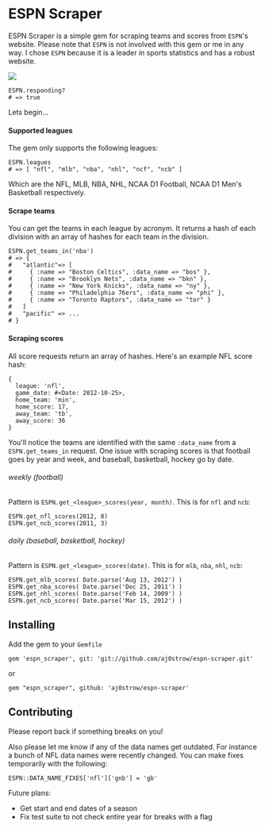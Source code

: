 # ESPN Scraper

ESPN Scraper is a simple gem for scraping teams and scores from `ESPN`'s website. Please note that `ESPN` is not involved with this gem or me in any way. I chose `ESPN` because it is a leader in sports statistics and has a robust website. 

![](https://fbcdn-sphotos-e-a.akamaihd.net/hphotos-ak-prn1/72415_10151558558197269_312200662_n.jpg)

```
ESPN.responding?
# => true
```

Lets begin...

#### Supported leagues

The gem only supports the following leagues:

```
ESPN.leagues
# => [ "nfl", "mlb", "nba", "nhl", "ncf", "ncb" ]
```

Which are the NFL, MLB, NBA, NHL, NCAA D1 Football, NCAA D1 Men's Basketball respectively.

#### Scrape teams

You can get the teams in each league by acronym. It returns a hash of each division with an array of hashes for each team in the division.

```
ESPN.get_teams_in('nba')
# => {
#   "atlantic"=> [ 
#     { :name => "Boston Celtics", :data_name => "bos" },  
#     { :name => "Brooklyn Nets", :data_name => "bkn" }, 
#     { :name => "New York Knicks", :data_name => "ny" }, 
#     { :name => "Philadelphia 76ers", :data_name => "phi" }, 
#     { :name => "Toronto Raptors", :data_name => "tor" }
#   ]
#   "pacific" => ...
# }
```

#### Scraping scores

All score requests return an array of hashes. Here's an example NFL score hash:

```
{
  league: 'nfl',
  game_date: #<Date: 2012-10-25>,
  home_team: 'min',
  home_score: 17,
  away_team: 'tb',
  away_score: 36
}
```

You'll notice the teams are identified with the same `:data_name` from a `ESPN.get_teams_in` request. One issue with scraping scores is that football goes by year and week, and baseball, basketball, hockey go by date.

###### weekly (football)

Pattern is `ESPN.get_<league>_scores(year, month)`. This is for `nfl` and `ncb`:

```
ESPN.get_nfl_scores(2012, 8)
ESPN.get_ncb_scores(2011, 3)
```

###### daily (baseball, basketball, hockey)

Pattern is `ESPN.get_<league>_scores(date)`. This is for `mlb`, `nba`, `nhl`, `ncb`:

```
ESPN.get_mlb_scores( Date.parse('Aug 13, 2012') )
ESPN.get_nba_scores( Date.parse('Dec 25, 2011') )
ESPN.get_nhl_scores( Date.parse('Feb 14, 2009') )
ESPN.get_ncb_scores( Date.parse('Mar 15, 2012') )
```

## Installing

Add the gem to your `Gemfile`

```
gem 'espn_scraper', git: 'git://github.com/aj0strow/espn-scraper.git'
```

or

```
gem "espn_scraper", github: 'aj0strow/espn-scraper'
```

## Contributing

Please report back if something breaks on you! 

Also please let me know if any of the data names get outdated. For instance a bunch of NFL data names were recently changed. You can make fixes temporarily with the following:

```
ESPN::DATA_NAME_FIXES['nfl']['gnb'] = 'gb'
```

Future plans:
- Get start and end dates of a season
- Fix test suite to not check entire year for breaks with a flag




